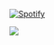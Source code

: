 [![Spotify](https://novatorem2-eight.vercel.app/api/spotify?background_color=121119&border_color=117c37)](https://open.spotify.com/user/313t7lfxv5rtjbydqcdfo6ww54pa)

![](https://github-readme-streak-stats.herokuapp.com/?user=lucifer25x&theme=dark&hide_border=true)
